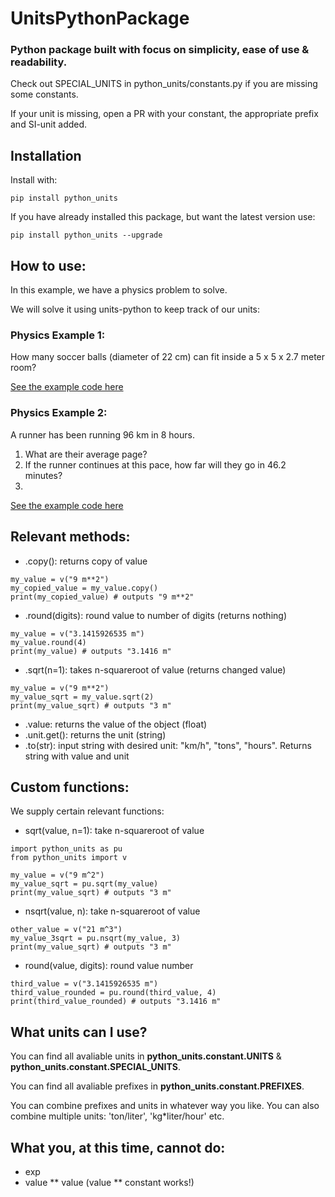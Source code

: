 # UnitsPythonPackage
### Python package built with focus on simplicity, ease of use & readability.
Check out SPECIAL_UNITS in python_units/constants.py if you are missing some constants.

If your unit is missing, open a PR with your constant, the appropriate prefix and SI-unit added.
## Installation
Install with: 
```
pip install python_units
```
If you have already installed this package, but want the latest version use:
```
pip install python_units --upgrade
```
## How to use:

In this example, we have a physics problem to solve. 

We will solve it using units-python to keep track of our units:

### **Physics Example 1**:
How many soccer balls (diameter of 22 cm) can fit inside a 5 x 5 x 2.7 meter room?

[See the example code here](https://github.com/Apros7/python-units/blob/main/Examples/physics_example1.py)

### **Physics Example 2**:
A runner has been running 96 km in 8 hours. 
1) What are their average page?
2) If the runner continues at this pace, how far will they go in 46.2 minutes?
3) 
[See the example code here](https://github.com/Apros7/python-units/blob/main/Examples/physics_example2.py)

## Relevant methods:
- .copy(): returns copy of value
```
my_value = v("9 m**2")
my_copied_value = my_value.copy()
print(my_copied_value) # outputs "9 m**2"
```
- .round(digits): round value to number of digits (returns nothing)
```
my_value = v("3.1415926535 m")
my_value.round(4)
print(my_value) # outputs "3.1416 m"
```
- .sqrt(n=1): takes n-squareroot of value (returns changed value)
```
my_value = v("9 m**2")
my_value_sqrt = my_value.sqrt(2)
print(my_value_sqrt) # outputs "3 m"
```
- .value: returns the value of the object (float)
- .unit.get(): returns the unit (string)
- .to(str): input string with desired unit: "km/h", "tons", "hours". Returns string with value and unit

## Custom functions:
We supply certain relevant functions:
- sqrt(value, n=1): take n-squareroot of value
```
import python_units as pu
from python_units import v

my_value = v("9 m^2")
my_value_sqrt = pu.sqrt(my_value)
print(my_value_sqrt) # outputs "3 m"
```
- nsqrt(value, n): take n-squareroot of value
```
other_value = v("21 m^3")
my_value_3sqrt = pu.nsqrt(my_value, 3)
print(my_value_sqrt) # outputs "3 m"
```
- round(value, digits): round value number
```
third_value = v("3.1415926535 m")
third_value_rounded = pu.round(third_value, 4)
print(third_value_rounded) # outputs "3.1416 m"
```
## What units can I use?
You can find all avaliable units in **python_units.constant.UNITS** & **python_units.constant.SPECIAL_UNITS**.

You can find all avaliable prefixes in **python_units.constant.PREFIXES**.

You can combine prefixes and units in whatever way you like. You can also combine multiple units: 'ton/liter', 'kg*liter/hour' etc.

## What you, at this time, cannot do:
- exp
- value ** value (value ** constant works!)
